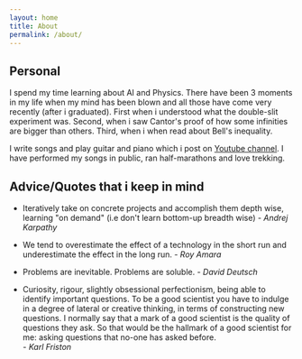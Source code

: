 ```yaml
---
layout: home
title: About
permalink: /about/
---
```


## Personal
I spend my time learning about AI and Physics. There have been 3 moments in my life when my mind has been blown and all those have come very recently (after i graduated). First when i understood what the double-slit experiment was. Second, when i saw Cantor's proof of how some infinities are bigger than others. Third, when i when read about Bell's inequality.

I write songs and play guitar and piano which i post on [Youtube channel](https://www.youtube.com/channel/UC4uGvM9OhH8Ij-i7XolDXSg). I have performed my songs in public, ran half-marathons and love trekking.

## Advice/Quotes that i keep in mind
* Iteratively take on concrete projects and accomplish them depth wise, learning "on demand" (i.e don't learn bottom-up breadth wise)
                                        - _Andrej Karpathy_
* We tend to overestimate the effect of a technology in the short run and underestimate the effect in the long run.
                                        - _Roy Amara_
* Problems are inevitable. Problems are soluble.
                                        - _David Deutsch_

* Curiosity, rigour, slightly obsessional perfectionism, being able to identify important questions. To be a good scientist you have to indulge in a degree of lateral or creative thinking, in terms of constructing new questions. I normally say that a mark of a good scientist is the quality of questions they ask. So that would be the hallmark of a good scientist for me: asking questions that no-one has asked before.   
                                        - _Karl Friston_
                                     
